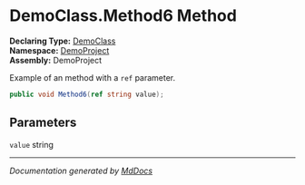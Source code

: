 ﻿<!--  
 =================================================================   
   Auto-Generated:   
   The contents of this file were generated by a tool.  
   Changes to this file may be list if the file is regenerated  
 =================================================================   
-->

# DemoClass.Method6 Method

**Declaring Type:** [DemoClass](../index.md)  
**Namespace:** [DemoProject](../../index.md)  
**Assembly:** DemoProject

Example of an method with a `ref` parameter.

```csharp
public void Method6(ref string value);
```

## Parameters

`value`  string

___

*Documentation generated by [MdDocs](https://github.com/ap0llo/mddocs)*
